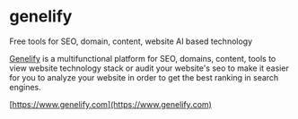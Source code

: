 # genelify
Free tools for SEO, domain, content, website AI based technology

[Genelify](https://www.genelify.com) is a multifunctional platform for SEO, domains, content, tools to view website technology stack or audit your website's seo to make it easier for you to analyze your website in order to get the best ranking in search engines.

[https://www.genelify.com](https://www.genelify.com)
